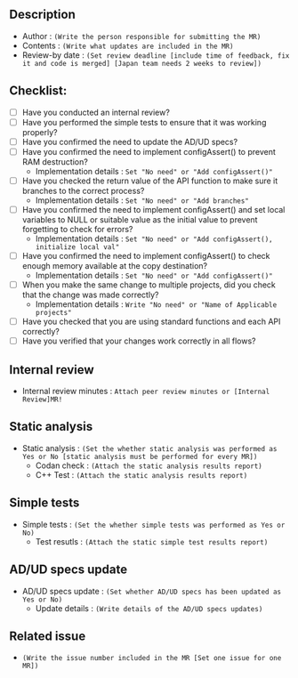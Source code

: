 ## Description
- Author : `(Write the person responsible for submitting the MR)`
- Contents : `(Write what updates are included in the MR)`
- Review-by date : `(Set review deadline [include time of feedback, fix it and code is merged] [Japan team needs 2 weeks to review])`

## Checklist:
- [ ] Have you conducted an internal review?
- [ ] Have you performed the simple tests to ensure that it was working properly?
- [ ] Have you confirmed the need to update the AD/UD specs?
- [ ] Have you confirmed the need to implement configAssert() to prevent RAM destruction?
   - Implementation details : `Set "No need" or "Add configAssert()"`
- [ ] Have you checked the return value of the API function to make sure it branches to the correct process?
   - Implementation details : `Set "No need" or "Add branches"`
- [ ] Have you confirmed the need to implement configAssert() and set local variables to NULL or suitable value as the initial value to prevent forgetting to check for errors?
   - Implementation details : `Set "No need" or "Add configAssert(), initialize local val"`
- [ ] Have you confirmed the need to implement configAssert() to check enough memory available at the copy destination?
   - Implementation details : `Set "No need" or "Add configAssert()"`
- [ ] When you make the same change to multiple projects, did you check that the change was made correctly?
   - Implementation details : `Write "No need" or "Name of Applicable projects"`
- [ ] Have you checked that you are using standard functions and each API correctly?
- [ ] Have you verified that your changes work correctly in all flows?

## Internal review
- Internal review minutes : `Attach peer review minutes or [Internal Review]MR!`

## Static analysis
- Static analysis : `(Set the whether static analysis was performed as Yes or No [static analysis must be performed for every MR])`
   - Codan check : `(Attach the static analysis results report)`
   - C++ Test : `(Attach the static analysis results report)`

## Simple tests
- Simple tests : `(Set the whether simple tests was performed as Yes or No)`
   - Test resutls : `(Attach the static simple test results report)`

## AD/UD specs update
- AD/UD specs update : `(Set whether AD/UD specs has been updated as Yes or No)`
   - Update details : `(Write details of the AD/UD specs updates)` 

## Related issue
- `(Write the issue number included in the MR [Set one issue for one MR])`